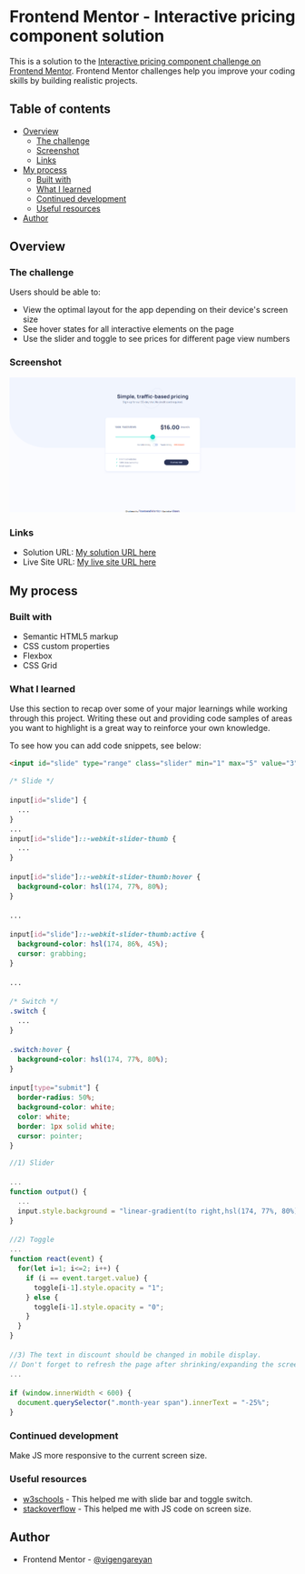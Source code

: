 # Frontend Mentor - Interactive pricing component solution

This is a solution to the [Interactive pricing component challenge on Frontend Mentor](https://www.frontendmentor.io/challenges/interactive-pricing-component-t0m8PIyY8). Frontend Mentor challenges help you improve your coding skills by building realistic projects. 

## Table of contents

- [Overview](#overview)
  - [The challenge](#the-challenge)
  - [Screenshot](#screenshot)
  - [Links](#links)
- [My process](#my-process)
  - [Built with](#built-with)
  - [What I learned](#what-i-learned)
  - [Continued development](#continued-development)
  - [Useful resources](#useful-resources)
- [Author](#author)

## Overview

### The challenge

Users should be able to:

- View the optimal layout for the app depending on their device's screen size
- See hover states for all interactive elements on the page
- Use the slider and toggle to see prices for different page view numbers

### Screenshot

![](images/IPCS.png)

### Links

- Solution URL: [My solution URL here](https://github.com/vigengareyan/interactive-pricing-component-solution-3)
- Live Site URL: [My live site URL here](https://interactive-pricing-component-solution-3.vigengareyan.repl.co/)

## My process

### Built with

- Semantic HTML5 markup
- CSS custom properties
- Flexbox
- CSS Grid

### What I learned

Use this section to recap over some of your major learnings while working through this project. Writing these out and providing code samples of areas you want to highlight is a great way to reinforce your own knowledge.

To see how you can add code snippets, see below:

```html
<input id="slide" type="range" class="slider" min="1" max="5" value="3">
```
```css
/* Slide */

input[id="slide"] {
  ...
}
...
input[id="slide"]::-webkit-slider-thumb {
  ...
}

input[id="slide"]::-webkit-slider-thumb:hover {
  background-color: hsl(174, 77%, 80%);
}

...

input[id="slide"]::-webkit-slider-thumb:active {
  background-color: hsl(174, 86%, 45%);
  cursor: grabbing;
}

...

/* Switch */
.switch {
  ...
}

.switch:hover {
  background-color: hsl(174, 77%, 80%);
}

input[type="submit"] {
  border-radius: 50%;
  background-color: white;
  color: white;
  border: 1px solid white;
  cursor: pointer;
}
```
```js
//1) Slider

...
function output() {
  ...
  input.style.background = "linear-gradient(to right,hsl(174, 77%, 80%) 0%,hsl(174, 77%, 80%) calc("+ (input.value - input.min)/(input.max - input.min) +"*100%), hsl(224, 65%, 95%) calc("+ (input.value - input.min)/(input.max - input.min) +"*100%), hsl(224, 65%, 95%) calc(1*100%))";
}

//2) Toggle
...
function react(event) {
  for(let i=1; i<=2; i++) {
    if (i == event.target.value) {
      toggle[i-1].style.opacity = "1";
    } else {
      toggle[i-1].style.opacity = "0";
    }
  }
}

//3) The text in discount should be changed in mobile display.
// Don't forget to refresh the page after shrinking/expanding the screen.
...

if (window.innerWidth < 600) {
  document.querySelector(".month-year span").innerText = "-25%";
}
```

### Continued development

Make JS more responsive to the current screen size.

### Useful resources

- [w3schools](https://www.w3schools.com/) - This helped me with slide bar and toggle switch.
- [stackoverflow](https://stackoverflow.com/) - This helped me with JS code on screen size.

## Author

- Frontend Mentor - [@vigengareyan](https://www.frontendmentor.io/profile/vigengareyan)
